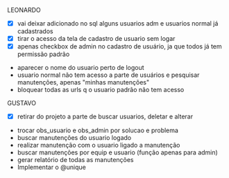 LEONARDO
 - [x] vai deixar adicionado no sql alguns usuarios adm e usuarios normal já cadastrados
 - [x] tirar o acesso da tela de cadastro de usuario sem logar
 - [x] apenas checkbox de admin no cadastro de usuário, ja que todos já tem permissão padrão
 - aparecer o nome do usuario perto de logout
 - usuario normal não tem acesso a parte de usuários e pesquisar manutenções, apenas "minhas manutenções"
 - bloquear todas as urls q o usuario padrão não tem acesso

GUSTAVO
 - [X] retirar do projeto a parte de buscar usuarios, deletar e alterar
 - trocar obs_usuario e obs_admin por solucao e problema
 - buscar manutenções do usuario logado
 - realizar manutenção com o usuario ligado a manutenção
 - buscar manutenções por equip e usuario (função apenas para admin)
 - gerar relatório de todas as manutenções
 - Implementar o @unique
